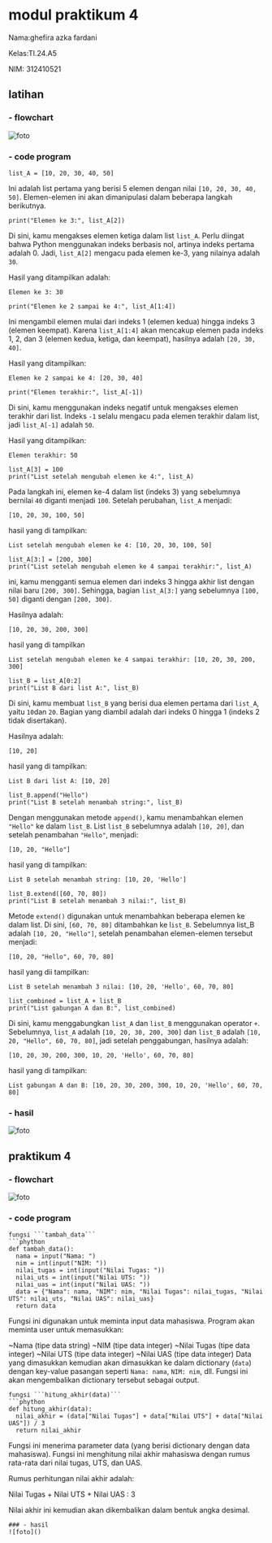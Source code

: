 # modul praktikum 4
Nama:ghefira azka fardani 

Kelas:TI.24.A5

NIM: 312410521

## latihan  
### - flowchart
![foto]()
### - code program
```phython
list_A = [10, 20, 30, 40, 50]
```
Ini adalah list pertama yang berisi 5 elemen dengan nilai ```[10, 20, 30, 40, 50]```. 
Elemen-elemen ini akan dimanipulasi dalam beberapa langkah berikutnya.
```phython
print("Elemen ke 3:", list_A[2])
```
Di sini, kamu mengakses elemen ketiga dalam list ```list_A```. Perlu diingat bahwa Python menggunakan indeks berbasis nol, 
artinya indeks pertama adalah 0. Jadi, ```list_A[2]``` mengacu pada elemen ke-3, yang nilainya adalah ```30```.

Hasil yang ditampilkan adalah:
```phython
Elemen ke 3: 30
```
```phython
print("Elemen ke 2 sampai ke 4:", list_A[1:4])
```
Ini mengambil elemen mulai dari indeks 1 (elemen kedua) hingga indeks 3 (elemen keempat).
Karena ```list_A[1:4]``` akan mencakup elemen pada indeks 1, 2, dan 3 (elemen kedua, ketiga, dan keempat), hasilnya adalah ```[20, 30, 40]```.

Hasil yang ditampilkan:
```phython
Elemen ke 2 sampai ke 4: [20, 30, 40]
```
```phython
print("Elemen terakhir:", list_A[-1])
```
Di sini, kamu menggunakan indeks negatif untuk mengakses elemen terakhir dari list. 
Indeks ```-1``` selalu mengacu pada elemen terakhir dalam list, jadi ```list_A[-1]``` adalah ```50```. 

Hasil yang ditampilkan:
```phython
Elemen terakhir: 50
```
```phython
list_A[3] = 100
print("List setelah mengubah elemen ke 4:", list_A)
```
Pada langkah ini, elemen ke-4 dalam list (indeks 3) yang sebelumnya bernilai ```40``` diganti menjadi ```100```. Setelah perubahan, ```list_A``` menjadi:
```phython
[10, 20, 30, 100, 50]
```
hasil yang di tampilkan:
```phython
List setelah mengubah elemen ke 4: [10, 20, 30, 100, 50]
```
```phython
list_A[3:] = [200, 300]
print("List setelah mengubah elemen ke 4 sampai terakhir:", list_A)
```
ini, kamu mengganti semua elemen dari indeks 3 hingga akhir list dengan nilai baru ```[200, 300]```.
Sehingga, bagian ```list_A[3:]``` yang sebelumnya ```[100, 50]``` diganti dengan ```[200, 300]```. 

Hasilnya adalah:
```phython
[10, 20, 30, 200, 300]
```
hasil yang di tampilkan
```phython
List setelah mengubah elemen ke 4 sampai terakhir: [10, 20, 30, 200, 300]
```
```phython
list_B = list_A[0:2]
print("List B dari list A:", list_B)
```
Di sini, kamu membuat ```list_B``` yang berisi dua elemen pertama dari ```list_A```, yaitu ```10```dan ```20```.
Bagian yang diambil adalah dari indeks 0 hingga 1 (indeks 2 tidak disertakan).

Hasilnya adalah:
```phython
[10, 20]
```
hasil yang di tampilkan:
```phython
List B dari list A: [10, 20]
```
```phython
list_B.append("Hello")
print("List B setelah menambah string:", list_B)
```
Dengan menggunakan metode ```append()```, kamu menambahkan elemen ```"Hello"``` ke dalam ```list_B```. List ```list_B``` sebelumnya adalah ```[10, 20]```,
dan setelah penambahan ```"Hello"```, menjadi:
```phython
[10, 20, "Hello"]
```
hasil yang di tampilkan:
```phython
List B setelah menambah string: [10, 20, 'Hello']
```
```phython
list_B.extend([60, 70, 80])
print("List B setelah menambah 3 nilai:", list_B)
```
Metode ```extend()``` digunakan untuk menambahkan beberapa elemen ke dalam list.
Di sini, ```[60, 70, 80]``` ditambahkan ke l```ist_B```. Sebelumnya list_B adalah ```[10, 20, "Hello"]```, setelah penambahan elemen-elemen tersebut menjadi:
```phython
[10, 20, "Hello", 60, 70, 80]
```
hasil yang dii tampilkan:
```phython
List B setelah menambah 3 nilai: [10, 20, 'Hello', 60, 70, 80]
```
```phython
list_combined = list_A + list_B
print("List gabungan A dan B:", list_combined)
```
Di sini, kamu menggabungkan ```list_A``` dan ```list_B``` menggunakan operator ```+```. 
Sebelumnya, ```list_A``` adalah ```[10, 20, 30, 200, 300]``` dan ```list_B``` adalah ```[10, 20, "Hello", 60, 70, 80]```, jadi setelah penggabungan, hasilnya adalah:
```phthon
[10, 20, 30, 200, 300, 10, 20, 'Hello', 60, 70, 80]
```
hasil yang di tampilkan:
```phython
List gabungan A dan B: [10, 20, 30, 200, 300, 10, 20, 'Hello', 60, 70, 80]
```
### - hasil
![foto]()

## praktikum 4

### - flowchart
![foto]()
### - code program
```
fungsi ```tambah_data```
```phython
def tambah_data():
  nama = input("Nama: ")
  nim = int(input("NIM: "))
  nilai_tugas = int(input("Nilai Tugas: "))
  nilai_uts = int(input("Nilai UTS: "))
  nilai_uas = int(input("Nilai UAS: "))
  data = {"Nama": nama, "NIM": nim, "Nilai Tugas": nilai_tugas, "Nilai UTS": nilai_uts, "Nilai UAS": nilai_uas}
  return data
```
Fungsi ini digunakan untuk meminta input data mahasiswa. Program akan meminta user untuk memasukkan:

~Nama (tipe data string)
~NIM (tipe data integer)
~Nilai Tugas (tipe data integer)
~Nilai UTS (tipe data integer)
~Nilai UAS (tipe data integer)
Data yang dimasukkan kemudian akan dimasukkan ke dalam dictionary (```data```) dengan key-value pasangan seperti ```Nama: nama```, ```NIM: nim```, dll.
Fungsi ini akan mengembalikan dictionary tersebut sebagai output.
```
fungsi ```hitung_akhir(data)```
```phython
def hitung_akhir(data):
  nilai_akhir = (data["Nilai Tugas"] + data["Nilai UTS"] + data["Nilai UAS"]) / 3
  return nilai_akhir
```
Fungsi ini menerima parameter data (yang berisi dictionary dengan data mahasiswa). Fungsi ini menghitung nilai akhir mahasiswa dengan rumus rata-rata dari nilai tugas, UTS, dan UAS.

Rumus perhitungan nilai akhir adalah:


Nilai Tugas + Nilai UTS + Nilai UAS : 3
​
 
Nilai akhir ini kemudian akan dikembalikan dalam bentuk angka desimal.

```
### - hasil
![foto]()

